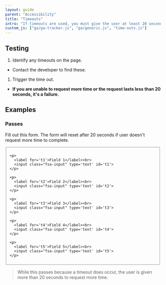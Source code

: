```yaml
---
layout: guide
parent: "Accessibility"
title: "Timeouts"
intro: "If timeouts are used, you must give the user at least 20 seconds to request more time. "
custom_js: ["ga/ga-tracker.js", "ga/generic.js", "time-outs.js"]
---
```


## Testing

1. Identify any timeouts on the page.
  * Contact the developer to find these.
1. Trigger the time out.
  * __If you are unable to request more time or the request lasts less than 20 seconds, it's a failure.__

## Examples

### Passes

Fill out this form. The form will reset after 20 seconds if user doesn't request more time to complete.

<form id='pForm'>

  <fieldset>

    <p>
      <label for='t1'>Field 1</label><br>
      <input class="fsa-input" type='text' id='t1'>
    </p>

    <p>
      <label for='t2'>Field 2</label><br>
      <input class="fsa-input" type='text' id='t2'>
    </p>

    <p>
      <label for='t3'>Field 3</label><br>
      <input class="fsa-input" type='text' id='t3'>
    </p>

    <p>
      <label for='t4'>Field 4</label><br>
      <input class="fsa-input" type='text' id='t4'>
    </p>

    <p>
      <label for='t5'>Field 5</label><br>
      <input class="fsa-input" type='text' id='t5'>
    </p>

  </fieldset>

</form>

> While this passes because a timeout does occur, the user is given more than 20 seconds to request more time.
